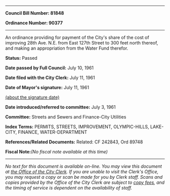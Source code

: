 

********

**Council Bill Number: 81848**
   
**Ordinance Number: 90377**
********

 An ordinance providing for payment of the City's share of the cost of improving 28th Ave. N.E. from East 127th Street to 300 feet north thereof, and making an appropriation from the Water Fund therefor.

**Status:** Passed
   
**Date passed by Full Council:** July 10, 1961
   
**Date filed with the City Clerk:** July 11, 1961
   
**Date of Mayor's signature:** July 11, 1961
   
[(about the signature date)](/~public/approvaldate.htm)
   
   
   
**Date introduced/referred to committee:** July 3, 1961
   
**Committee:** Streets and Sewers and Finance-City Utilities
   
   
**Index Terms:** PERMITS, STREETS, IMPROVEMENT, OLYMPIC-HILLS, LAKE-CITY, FINANCE, WATER-DEPARTMENT

**References/Related Documents:** Related: CF 242843, Ord 89748

**Fiscal Note:**_(No fiscal note available at this time)_
********

_No text for this document is available on-line. You may view this document at [the Office of the City Clerk](http://www.seattle.gov/leg/clerk/contactUs.htm). If you are unable to visit the Clerk's Office, you may request a copy or scan be made for you by Clerk staff. Scans and copies provided by the Office of the City Clerk are subject to [copy fees](http://clerk.seattle.gov/~public/clerkfees.htm), and the timing of service is dependent on the availability of staff._

